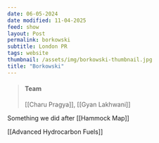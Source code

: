 ```yaml
---
date: 06-05-2024
date modified: 11-04-2025
feed: show
layout: Post
permalink: borkowski
subtitle: London PR
tags: website
thumbnail: /assets/img/borkowski-thumbnail.jpg
title: "Borkowski"
---
```


> #### Team
> [[Charu Pragya]], [[Gyan Lakhwani]]

Something we did after [[Hammock Map]]

[[Advanced Hydrocarbon Fuels]]